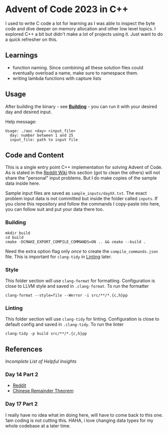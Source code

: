 # Advent of Code 2023 in C++

I used to write C code a lot for learning as I was able to inspect the byte code and dive deeper on memory allocation and other low level topics. I explored C++ a bit but didn't make a lot of projects using it. Just want to do a quick refresher on this.

## Learnings

- function naming. Since combining all these solution files could eventually overload a name, make sure to namespace them.
- writing lambda functions with capture lists

## Usage

After building the binary - see [**Building**](#building) - you can run it with your desired day and desired input.

Help message:

```plaintext
Usage: ./aoc <day> <input_file>
  day: number between 1 and 25
  input_file: path to input file
```

## Code and Content

This is a single entry point C++ implementation for solving Advent of Code. As is stated in the [Reddit Wiki](https://www.reddit.com/r/adventofcode/wiki/faqs/copyright/inputs/) this section (got to clean the others) will not share the "personal" input problems. But I do make copies of the sample data inside here.

Sample input files are saved as `sample_inputs/dayXX.txt`.
The exact problem input data is not committed but inside the folder called `inputs`. If you clone this repository and follow the commands I copy-paste into here, you can follow suit and put your data there too.

### Building

```shell
mkdir build
cd build
cmake -DCMAKE_EXPORT_COMPILE_COMMANDS=ON .. && cmake --build .
```

Need the extra option flag only *once* to create the `compile_commands.json` file. This is important for `clang-tidy` in [Linting](#linting) later.

### Style

This folder section will use `clang-format` for formatting. Configuration is close to LLVM style and saved in `.clang-format`. To run the formatter

```shell
clang-format --style=file --Werror -i src/**/*.{c,h}pp
```

### Linting

This folder section will use `clang-tidy` for linting. Configuration is close to default config and saved in `.clang-tidy`. To run the linter

```shell
clang-tidy -p build src/**/*.{c,h}pp
```

## References

*Incomplete List of Helpful Insights*

### Day 14 Part 2

- [Reddit](https://www.reddit.com/r/adventofcode/comments/1he0asr/comment/m1zzfsh)
- [Chinese Remainder Theorem](https://en.wikipedia.org/wiki/Chinese_remainder_theorem)

### Day 17 Part 2

I really have no idea what im doing here, will have to come back to this one. 1am coding is not cutting this.
HAHA, i love changing data types for my whole codebase at a later time.
